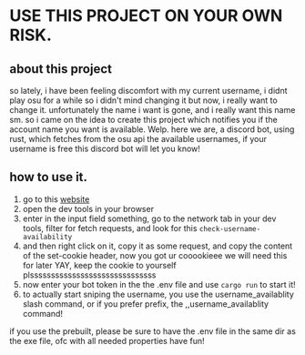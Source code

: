 # USE THIS PROJECT ON YOUR OWN RISK.

## about this project
so lately, i have been feeling discomfort with my current username, i didnt play osu for a while so i didn't mind changing it but now, i really want to change it. unfortunately the name i want is gone, and i really want this name sm. so i came on the idea to create this project which notifies you if the account name you want is available. Welp. here we are, a discord bot, using rust, which fetches from the osu api the available usernames, if your username is free this discord bot will let you know! 

## how to use it.

1. go to this [website](https://osu.ppy.sh/store/products/32)
2. open the dev tools in your browser
3. enter in the input field something, go to the network tab in your dev tools, filter for fetch requests, and look for this `check-username-availability`
4. and then right click on it, copy it as some request, and copy the content of the set-cookie header, now you got ur cooookieee we will need this for later YAY, keep the cookie to yourself plssssssssssssssssssssssssssssss
5. now enter your bot token in the the .env file and use `cargo run` to start it!
6. to actually start sniping the username, you use the username_availablity slash command, or if you prefer prefix, the ,,username_availablity command!

if you use the prebuilt, please be sure to have the .env file in the same dir as the exe file, ofc with all needed properties have fun!
